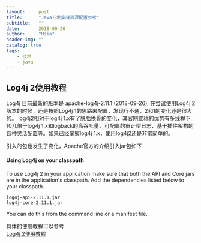 ```yaml
---
layout:     post
title:      "Java开发实战资源配置参考"
subtitle:   ""
date:       2018-09-26 
author:     "Hsia"
header-img: ""
catalog: true
tags:
    - 技术
    - java
---
```



## Log4j 2使用教程

Log4j 目前最新的版本是 apache-log4j-2.11.1 (2018-09-26), 在尝试使用Log4j 2版本的时候，还是按照Log4j 1的思路来配置，发现行不通，2和1的变化还是很大的。 log4j2相对于log4j 1.x有了脱胎换骨的变化，其官网宣称的优势有多线程下10几倍于log4j 1.x和logback的高吞吐量、可配置的审计型日志、基于插件架构的各种灵活配置等。如果已经掌握log4j 1.x，使用log4j2还是非常简单的。

引入的包也发生了变化，Apache官方的介绍引入jar包如下
#### Using Log4j on your classpath
To use Log4j 2 in your application make sure that both the API and Core jars are in the application's classpath. Add the dependencies listed below to your classpath.
```
log4j-api-2.11.1.jar
log4j-core-2.11.1.jar
```
You can do this from the command line or a manifest file.

具体的使用教程可以参考  
[Log4j 2使用教程][log4j-2]




 [log4j-2]:https://www.cnblogs.com/leo-lsw/p/log4j2tutorial.html

